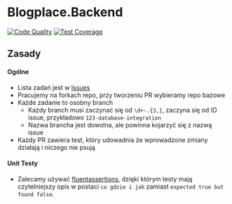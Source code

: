 # Blogplace.Backend

[![Code Quality](https://www.codefactor.io/repository/github/blogplace/blogplace.backend/badge)](https://www.codefactor.io/repository/github/blogplace/blogplace.backend)
[![Test Coverage](https://codecov.io/gh/Blogplace/Blogplace.Backend/graph/badge.svg?token=71BI6043KV)](https://codecov.io/gh/Blogplace/Blogplace.Backend)

## Zasady
#### Ogólne
- Lista zadań jest w [Issues](https://github.com/Blogplace/Blogplace.Backend/issues)
- Pracujemy na forkach repo, przy tworzeniu PR wybieramy repo bazowe
- Każde zadanie to osobny branch
  - Każdy branch musi zaczynać się od `\d+-.{3,}`, zaczyna się od ID issue, przykładowo `123-database-integration`
  - Nazwa brancha jest dowolna, ale powinna kojarzyć się z nazwą issue
- Każdy PR zawiera test, który udowadnia że wprowadzone zmiany działają i niczego nie psują
#### Unit Testy
- Zalecamy używać [fluentassertions](https://fluentassertions.com/), dzięki którym testy mają czytelniejszy opis w postaci `co gdzie i jak` zamiast `expected true but found false`.